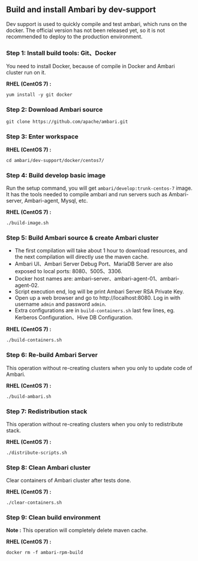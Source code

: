 ## Build and install Ambari by dev-support
Dev support is used to quickly compile and test ambari, which runs on the docker. The official version has not been released yet, so it is not recommended to deploy to the production environment.

### **Step 1**: Install build tools: Git、Docker
You need to install Docker, because of compile in Docker and Ambari cluster run on it.

**RHEL (CentOS 7) :**
```shell
yum install -y git docker
```
### **Step 2**: Download Ambari source
```shell
git clone https://github.com/apache/ambari.git
```
### **Step 3**: Enter workspace
**RHEL (CentOS 7) :**
```shell
cd ambari/dev-support/docker/centos7/
```
### **Step 4**: Build develop basic image
Run the setup command, you will get `ambari/develop:trunk-centos-7` image. It has the tools needed to compile ambari and run servers such as Ambari-server, Ambari-agent, Mysql, etc.

**RHEL (CentOS 7) :**
```shell
./build-image.sh
```
### **Step 5**: Build Ambari source & create Ambari cluster
* The first compilation will take about 1 hour to download resources, and the next compilation will directly use the maven cache.
* Ambari UI、Ambari Server Debug Port、MariaDB Server are also exposed to local ports: 8080、5005、3306.
* Docker host names are: ambari-server、ambari-agent-01、ambari-agent-02.
* Script execution end, log will be print Ambari Server RSA Private Key.
* Open up a web browser and go to http://localhost:8080. Log in with username `admin` and password `admin`.
* Extra configurations are in `build-containers.sh` last few lines, eg. Kerberos Configuration、Hive DB Configuration.

**RHEL (CentOS 7) :**
```shell
./build-containers.sh
```
### **Step 6**: Re-build Ambari Server
This operation without re-creating clusters when you only to update code of Ambari.

**RHEL (CentOS 7) :**
```shell
./build-ambari.sh
```

### **Step 7**: Redistribution stack
This operation without re-creating clusters when you only to redistribute stack.

**RHEL (CentOS 7) :**
```shell
./distribute-scripts.sh
```
### **Step 8**: Clean Ambari cluster
Clear containers of Ambari cluster after tests done.

**RHEL (CentOS 7) :**
```shell
./clear-containers.sh
```
### Step 9: Clean build environment
**Note :** This operation will completely delete maven cache.

**RHEL (CentOS 7) :**
```shell
docker rm -f ambari-rpm-build
```
